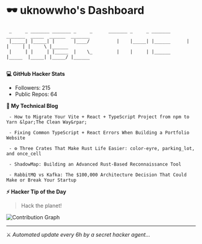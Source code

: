 
# 🕶️  uknowwho's Dashboard

```
 _     _ _______ _______ _     _      _______ _     _ _______      _______  _____  ______  _______
 |_____| |_____| |       |____/          |    |_____| |______      |       |     | |     \ |______
 |     | |     | |_____  |    \_         |    |     | |______      |_____  |_____| |_____/ |______
                                                                                                  
```

**💻  GitHub Hacker Stats**
- Followers: 215
- Public Repos: 64

**📝  My Technical Blog**


<!-- BLOG-POST-LIST:START -->
```
 - How to Migrate Your Vite + React + TypeScript Project from npm to Yarn &lpar;The Clean Way&rpar; 

 - Fixing Common TypeScript + React Errors When Building a Portfolio Website 

 - ⚙️ Three Crates That Make Rust Life Easier: color-eyre, parking_lot, and once_cell 

 - ShadowMap: Building an Advanced Rust-Based Reconnaissance Tool 

 - RabbitMQ vs Kafka: The $100,000 Architecture Decision That Could Make or Break Your Startup
```
<!-- BLOG-POST-LIST:END -->



**⚡ Hacker Tip of the Day**  
> Hack the planet!

![Contribution Graph](https://github-readme-activity-graph.vercel.app/graph?username=mdabir1203&theme=tokyo-night)

---
⚔️ *Automated update every 6h by a secret hacker agent...*
